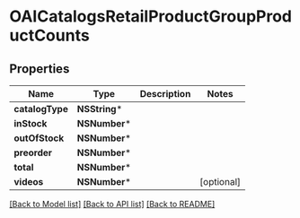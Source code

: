 # OAICatalogsRetailProductGroupProductCounts

## Properties
Name | Type | Description | Notes
------------ | ------------- | ------------- | -------------
**catalogType** | **NSString*** |  | 
**inStock** | **NSNumber*** |  | 
**outOfStock** | **NSNumber*** |  | 
**preorder** | **NSNumber*** |  | 
**total** | **NSNumber*** |  | 
**videos** | **NSNumber*** |  | [optional] 

[[Back to Model list]](../README.md#documentation-for-models) [[Back to API list]](../README.md#documentation-for-api-endpoints) [[Back to README]](../README.md)


